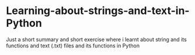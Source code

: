 # Learning-about-strings-and-text-in-Python
Just a short summary and short exercise where i learnt about string and its functions and text (.txt) files and its functions in Python
